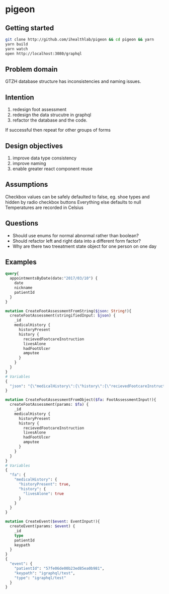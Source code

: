 # pigeon

## Getting started

```bash
git clone http://github.com/ihealthlab/pigeon && cd pigeon && yarn
yarn build
yarn watch
open http://localhost:3080/graphql
```

## Problem domain

GTZH database structure has inconsistencies and naming issues.

## Intention

1. redesign foot assessment
1. redesign the data strucutre in graphql
1. refactor the database and the code.

If successful then repeat for other groups of forms

## Design objectives

1. improve data type consistency
1. improve naming
1. enable greater react component reuse

## Assumptions

Checkbox values can be safely defaulted to false, eg. shoe types and hidden by radio checkbox buttons
Everything else defaults to null
Temperatures are recorded in Celsius

## Questions

* Should use enums for normal abnormal rather than boolean?
* Should refactor left and right data into a different form factor?
* Why are there two treeatment state object for one person on one day

## Examples

```graphql
query{
  appointmentsByDate(date:"2017/03/10") {
    date
    nickname
    patientId
  }
}

mutation CreateFootAssessmentFromString($json: String!){
  createFootAssessment(stringifiedInput: $json) {
    _id
    medicalHistory {
      historyPresent
      history {
        recievedFootcareInstruction
        livesAlone
        hadFootUlcer
        amputee
      }
    }
  }
}
# Variables
{
  "json": "{\"medicalHistory\":{\"history\":{\"recievedFootcareInstruction\":false,\"livesAlone\":true,\"amputee\":false,\"hadFootUlcer\":false},\"historyPresent\":true}}"
}

mutation CreateFootAssessmentFromObject($fa: FootAssessmentInput!){
  createFootAssessment(params: $fa) {
    _id
    medicalHistory {
      historyPresent
      history {
        recievedFootcareInstruction
        livesAlone
        hadFootUlcer
        amputee
      }
    }
  } 
}
# Variables
{
  "fa": {
    "medicalHistory": {
      "historyPresent": true,
      "history": {
        "livesAlone": true
      }
    }
  }
}

mutation CreateEvent($event: EventInput!){
  createEvent(params: $event) {
    _id
    type
    patientId
    keypath
  }
}
{
  "event": {
    "patientId": "57fe06de00b23ed85ea0b981",
    "keypath": "igraphql/test",
    "type": "igraphql/test"
  }
}


```